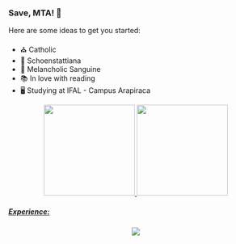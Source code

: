 ### Save, MTA! 👑

<!--
**nataliadosorriso/nataliadosorriso** is a ✨ _special_ ✨ repository because its `README.md` (this file) appears on your GitHub profile.
-->

Here are some ideas to get you started:

- ⛪ Catholic 
- 💛 Schoenstattiana
- 💖 Melancholic Sanguine
- 📚 In love with reading
- 🖥️ Studying at IFAL - Campus Arapiraca

<div align="center">
  <a href="https://github.com/nataliadosorriso">
  <img height="180em" src="https://github-readme-stats.vercel.app/api?username=nataliadosorriso&show_icons=true&theme=monokai&include_all_commits=true&count_private=true"/>
  <img height="180em" src="https://github-readme-stats.vercel.app/api/top-langs/?username=nataliadosorriso&layout=compact&langs_count=7&theme=monokai"/>
</div>

<h5>Experience:</h5>
<p align="center">
  <a href="https://skillicons.dev">
    <img src="https://skillicons.dev/icons?i=git,github,vscode,androidstudio,c,java,js,nodejs,html,css,py,php,flutter,react,mysql,latex,linux,instagram" />
  </a>
</p>
